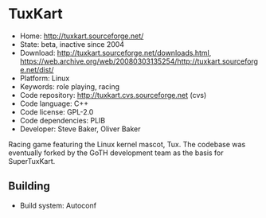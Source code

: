 # TuxKart

- Home: http://tuxkart.sourceforge.net/
- State: beta, inactive since 2004
- Download: http://tuxkart.sourceforge.net/downloads.html, https://web.archive.org/web/20080303135254/http://tuxkart.sourceforge.net/dist/
- Platform: Linux
- Keywords: role playing, racing
- Code repository: http://tuxkart.cvs.sourceforge.net (cvs)
- Code language: C++
- Code license: GPL-2.0
- Code dependencies: PLIB
- Developer: Steve Baker, Oliver Baker

Racing game featuring the Linux kernel mascot, Tux.
The codebase was eventually forked by the GoTH development team as the basis for SuperTuxKart.


## Building

- Build system: Autoconf
